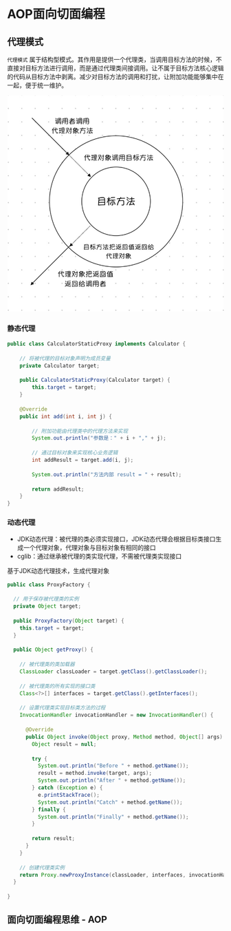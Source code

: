 # AOP面向切面编程

## 代理模式

`代理模式` 属于结构型模式。其作用是提供一个代理类，当调用目标方法的时候，不直接对目标方法进行调用，而是通过代理类间接调用。让不属于目标方法核心逻辑的代码从目标方法中剥离。减少对目标方法的调用和打扰，让附加功能能够集中在一起，便于统一维护。

![image.jpg](/images/spring/aop-proxy.jpg)

### 静态代理

```java
public class CalculatorStaticProxy implements Calculator {

    // 将被代理的目标对象声明为成员变量
    private Calculator target;

    public CalculatorStaticProxy(Calculator target) {
        this.target = target;
    }

    @Override
    public int add(int i, int j) {

        // 附加功能由代理类中的代理方法来实现
        System.out.println("参数是：" + i + "," + j);

        // 通过目标对象来实现核心业务逻辑
        int addResult = target.add(i, j);

        System.out.println("方法内部 result = " + result);

        return addResult;
    }
}
```

### 动态代理

- JDK动态代理：被代理的类<span hl-txt-1>必须实现接口</span>，JDK动态代理会根据目标类接口生成一个代理对象，代理对象与目标对象有相同的接口
- cglib：通过继承被代理的类实现代理，不需被代理类实现接口

<span hl-bg-1>基于JDK动态代理技术，生成代理对象</span>

```java
public class ProxyFactory {

  // 用于保存被代理类的实例
  private Object target;

  public ProxyFactory(Object target) {
    this.target = target;
  }

  public Object getProxy() {

    // 被代理类的类加载器
    ClassLoader classLoader = target.getClass().getClassLoader();

    // 被代理类的所有实现的接口类
    Class<?>[] interfaces = target.getClass().getInterfaces();

    // 设置代理类实现目标类方法的过程
    InvocationHandler invocationHandler = new InvocationHandler() {

      @Override
      public Object invoke(Object proxy, Method method, Object[] args) throws Throwable {
        Object result = null;

        try {
          System.out.println("Before " + method.getName());
          result = method.invoke(target, args);
          System.out.println("After " + method.getName());
        } catch (Exception e) {
          e.printStackTrace();
          System.out.println("Catch" + method.getName());
        } finally {
          System.out.println("Finally" + method.getName());
        }

        return result;
      }
    }

    // 创建代理类实例
    return Proxy.newProxyInstance(classLoader, interfaces, invocationHandler);
  }

}
```

## 面向切面编程思维 - AOP
